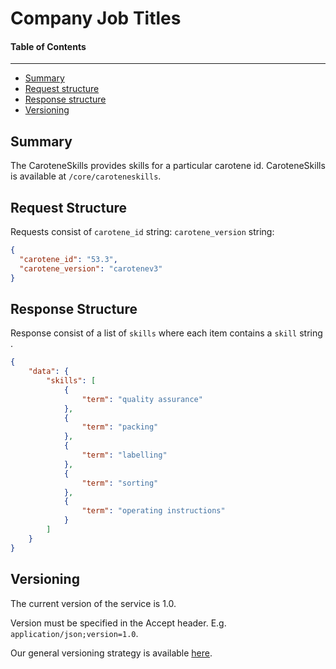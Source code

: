 Company Job Titles
==================

#### Table of Contents
_______

- [Summary](#summary)
- [Request structure](#request-structure)
- [Response structure](#response-structure)
- [Versioning](#versioning)

## Summary

The CaroteneSkills provides skills for a particular carotene id. CaroteneSkills is available at 
`/core/caroteneskills`.


## Request Structure
Requests consist of  `carotene_id` string:
                     `carotene_version` string:
                     

```json
{
  "carotene_id": "53.3",
  "carotene_version": "carotenev3"
}
```



## Response Structure
Response consist of a list of `skills` where each item contains a `skill` string .

```json
{
    "data": {
        "skills": [
            {
                "term": "quality assurance"
            },
            {
                "term": "packing"
            },
            {
                "term": "labelling"
            },
            {
                "term": "sorting"
            },
            {
                "term": "operating instructions"
            }
        ]
    }
}
```


## Versioning
The current version of the service is 1.0. 

Version must be specified in the Accept header. E.g. `application/json;version=1.0`. 

Our general versioning strategy is available [here](/Versioning.md).
